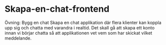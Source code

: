 # Skapa-en-chat-frontend
Övning: Bygg en chat Skapa en chat applikation där flera klienter kan koppla upp sig och chatta med varandra i realtid.  Det skall gå att skapa ett konto innan vi börjar chatta så att applikationen vet vem som har skickat vilket meddelande.
